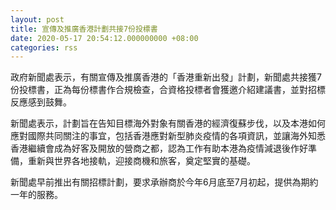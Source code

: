 ```yaml
---
layout: post
title: 宣傳及推廣香港計劃共接7份投標書
date: 2020-05-17 20:54:12.000000000 +08:00
categories: rss
---
```


政府新聞處表示，有關宣傳及推廣香港的「香港重新出發」計劃，新聞處共接獲7份投標書，正為每份標書作合規檢查，合資格投標者會獲邀介紹建議書，並對招標反應感到鼓舞。

新聞處表示，計劃旨在告知目標海外對象有關香港的經濟復蘇步伐，以及本港如何應對國際共同關注的事宜，包括香港應對新型肺炎疫情的各項資訊，並讓海外知悉香港繼續會成為好客及開放的營商之都，認為工作有助本港為疫情減退後作好準備，重新與世界各地接軌，迎接商機和旅客，奠定堅實的基礎。

新聞處早前推出有關招標計劃，要求承辦商於今年6月底至7月初起，提供為期約一年的服務。
